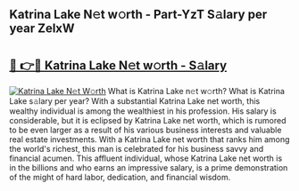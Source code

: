 ## Katrina Lake N𝚎t w𝚘rth - Part-YzT S𝚊lary per year ZelxW

# <h2><a href="http://gc2bch7.nevu.top/?p=Katrina+Lake">🔗 👉🔴 Katrina Lake N𝚎t w𝚘rth - S𝚊lary</a></h2>

[![Katrina Lake N𝚎t W𝚘rth](https://i.imgur.com/Oavwk0R.jpeg)](http://gc2bch7.nevu.top/?p=Katrina+Lake)
What is Katrina Lake n𝚎t w𝚘rth? What is Katrina Lake s𝚊lary per year?
With a substantial Katrina Lake net worth, this wealthy individual is among the wealthiest in his profession. His salary is considerable, but it is eclipsed by Katrina Lake net worth, which is rumored to be even larger as a result of his various business interests and valuable real estate investments. With a Katrina Lake net worth that ranks him among the world's richest, this man is celebrated for his business savvy and financial acumen. This affluent individual, whose Katrina Lake net worth is in the billions and who earns an impressive salary, is a prime demonstration of the might of hard labor, dedication, and financial wisdom.
